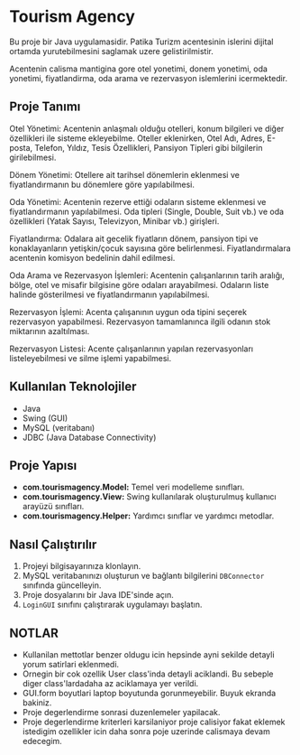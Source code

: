 # Tourism Agency


Bu proje bir Java uygulamasidir. 
Patika Turizm acentesinin islerini dijital ortamda yurutebilmesini saglamak uzere gelistirilmistir.

Acentenin calisma mantigina gore otel yonetimi, donem yonetimi, oda yonetimi, fiyatlandirma, oda arama ve rezervasyon islemlerini icermektedir.

## Proje Tanımı

Otel Yönetimi:
Acentenin anlaşmalı olduğu otelleri, konum bilgileri ve diğer özellikleri ile sisteme ekleyebilme.
Oteller eklenirken, Otel Adı, Adres, E-posta, Telefon, Yıldız, Tesis Özellikleri, Pansiyon Tipleri gibi bilgilerin girilebilmesi.

Dönem Yönetimi:
Otellere ait tarihsel dönemlerin eklenmesi ve fiyatlandırmanın bu dönemlere göre yapılabilmesi.

Oda Yönetimi:
Acentenin rezerve ettiği odaların sisteme eklenmesi ve fiyatlandırmanın yapılabilmesi.
Oda tipleri (Single, Double, Suit vb.) ve oda özellikleri (Yatak Sayısı, Televizyon, Minibar vb.) girişleri.

Fiyatlandırma:
Odalara ait gecelik fiyatların dönem, pansiyon tipi ve konaklayanların yetişkin/çocuk sayısına göre belirlenmesi.
Fiyatlandırmalara acentenin komisyon bedelinin dahil edilmesi.

Oda Arama ve Rezervasyon İşlemleri:
Acentenin çalışanlarının tarih aralığı, bölge, otel ve misafir bilgisine göre odaları arayabilmesi.
Odaların liste halinde gösterilmesi ve fiyatlandırmanın yapılabilmesi.

Rezervasyon İşlemi:
Acenta çalışanının uygun oda tipini seçerek rezervasyon yapabilmesi.
Rezervasyon tamamlanınca ilgili odanın stok miktarının azaltılması.

Rezervasyon Listesi:
Acente çalışanlarının yapılan rezervasyonları listeleyebilmesi ve silme işlemi yapabilmesi.

## Kullanılan Teknolojiler

- Java
- Swing (GUI)
- MySQL (veritabanı)
- JDBC (Java Database Connectivity)

## Proje Yapısı

- **com.tourismagency.Model:** Temel veri modelleme sınıfları.
- **com.tourismagency.View:** Swing kullanılarak oluşturulmuş kullanıcı arayüzü sınıfları.
- **com.tourismagency.Helper:** Yardımcı sınıflar ve yardımcı metodlar.

## Nasıl Çalıştırılır

1. Projeyi bilgisayarınıza klonlayın.
2. MySQL veritabanınızı oluşturun ve bağlantı bilgilerini `DBConnector` sınıfında güncelleyin.
3. Proje dosyalarını bir Java IDE'sinde açın.
4. `LoginGUI` sınıfını çalıştırarak uygulamayı başlatın.

## NOTLAR
-  Kullanilan mettotlar benzer oldugu icin hepsinde ayni sekilde detayli yorum satirlari eklenmedi.
- Ornegin bir cok ozellik User class'inda detayli aciklandi. Bu sebeple diger class'lardadaha az aciklamaya yer verildi.
- GUI.form boyutlari laptop boyutunda gorunmeyebilir. Buyuk ekranda bakiniz. 
- Proje degerlendirme sonrasi duzenlemeler yapilacak.
- Proje degerlendirme kriterleri karsilaniyor proje calisiyor fakat eklemek istedigim ozellikler icin daha sonra poje uzerinde calismaya devam edecegim. 


